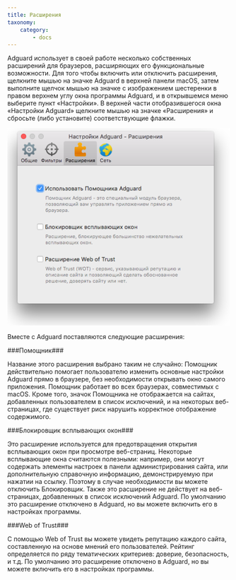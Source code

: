 ```yaml
---
title: Расширения
taxonomy:
    category:
        - docs
---
```


Adguard использует в своей работе несколько собственных расширений для браузеров, расширяющих его функциональные возможности. Для того чтобы включить или отключить расширения, щелкните мышью на значке Adguard в верхней панели macOS, затем выполните щелчок мышью на значке с изображением шестеренки в правом верхнем углу окна программы Adguard, и в открывшемся меню выберите пункт «Настройки». В верхней части отобразившегося окна «Настройки Adguard» щелкните мышью на значке «Расширения» и сбросьте (либо установите) соответствующие флажки.

![](adguard_mac_06.png)

Вместе с Adguard поставляются следующие расширения:

###Помощник###

Название этого расширения выбрано таким не случайно: Помощник действительно помогает пользователю изменить основные настройки Adguard прямо в браузере, без необходимости открывать окно самого приложения. Помощник работает во всех браузерах, совместимых с macOS. Кроме того, значок Помощника не отображается на сайтах, добавленных пользователем в список исключений, и на некоторых веб-страницах, где существует риск нарушить корректное отображение содержимого. 

###Блокировщик всплывающих окон###

Это расширение используется для предотвращения открытия всплывающих окон при просмотре веб-страниц. Некоторые всплывающие окна считаются полезными: например, они могут содержать элементы настроек в панели администрирования сайта, или дополнительную справочную информацию, демонстрируемую при нажатии на ссылку. Поэтому в случае необходимости вы можете отключить Блокировщик. Также это расширение не действует на веб-страницах, добавленных в список исключений Adguard. По умолчанию это расширение отключено в Adguard, но вы можете включить его в настройках программы.

###Web of Trust###

С помощью Web of Trust вы можете увидеть репутацию каждого сайта, составленную на основе мнений его пользователей. Рейтинг определяется по ряду тематических критериев: доверие, безопасность, и т.д. По умолчанию это расширение отключено в Adguard, но вы можете включить его в настройках программы.


